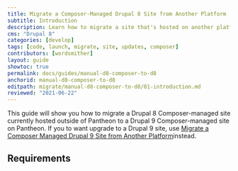 ```yaml
---
title: Migrate a Composer-Managed Drupal 8 Site from Another Platform
subtitle: Introduction
description: Learn how to migrate a site that's hosted on another platform.
cms: "Drupal 8"
categories: [develop]
tags: [code, launch, migrate, site, updates, composer]
contributors: [wordsmither]
layout: guide
showtoc: true
permalink: docs/guides/manual-d8-composer-to-d8
anchorid: manual-d8-composer-to-d8
editpath: migrate/manual-d8-composer-to-d8/01-introduction.md
reviewed: "2021-06-22"
---
```


This guide will show you how to migrate a Drupal 8 Composer-managed site currently hosted outside of Pantheon to a Drupal 9 Composer-managed site on Pantheon. If you to want upgrade to a Drupal 9 site, use [Migrate a Composer Managed Drupal 9 Site from Another Platform](https://pantheon.io/docs/guides/drupal-9-unhosted-composer)instead.
 
<Partial file="drupal-9/commit-history.md" />

<Partial file="migrate/alias-sitefolder.md" />

## Requirements

<Partial file="migrate/d8composer-d8composer-requirements.md" />

